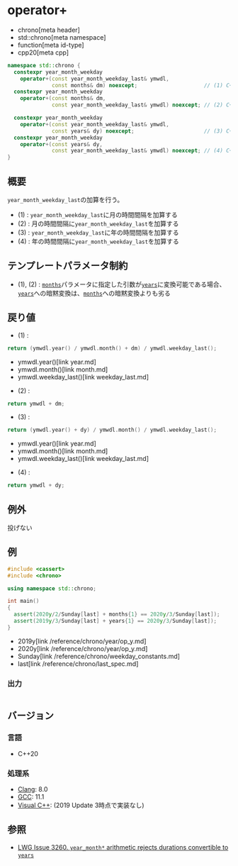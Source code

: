 # operator+
* chrono[meta header]
* std::chrono[meta namespace]
* function[meta id-type]
* cpp20[meta cpp]

```cpp
namespace std::chrono {
  constexpr year_month_weekday
    operator+(const year_month_weekday_last& ymwdl,
              const months& dm) noexcept;                     // (1) C++20
  constexpr year_month_weekday
    operator+(const months& dm,
              const year_month_weekday_last& ymwdl) noexcept; // (2) C++20

  constexpr year_month_weekday
    operator+(const year_month_weekday_last& ymwdl,
              const years& dy) noexcept;                      // (3) C++20
  constexpr year_month_weekday
    operator+(const years& dy,
              const year_month_weekday_last& ymwdl) noexcept; // (4) C++20
}
```

## 概要
`year_month_weekday_last`の加算を行う。

- (1) : `year_month_weekday_last`に月の時間間隔を加算する
- (2) : 月の時間間隔に`year_month_weekday_last`を加算する
- (3) : `year_month_weekday_last`に年の時間間隔を加算する
- (4) : 年の時間間隔に`year_month_weekday_last`を加算する


## テンプレートパラメータ制約
- (1), (2) : [`months`](/reference/chrono/duration_aliases.md)パラメータに指定した引数が[`years`](/reference/chrono/duration_aliases.md)に変換可能である場合、[`years`](/reference/chrono/duration_aliases.md)への暗黙変換は、[`months`](/reference/chrono/duration_aliases.md)への暗黙変換よりも劣る


## 戻り値
- (1) :

```cpp
return (ymwdl.year() / ymwdl.month() + dm) / ymwdl.weekday_last();
```
* ymwdl.year()[link year.md]
* ymwdl.month()[link month.md]
* ymwdl.weekday_last()[link weekday_last.md]


- (2) :

```cpp
return ymwdl + dm;
```

- (3) :

```cpp
return (ymwdl.year() + dy) / ymwdl.month() / ymwdl.weekday_last();
```
* ymwdl.year()[link year.md]
* ymwdl.month()[link month.md]
* ymwdl.weekday_last()[link weekday_last.md]

- (4) :

```cpp
return ymwdl + dy;
```


## 例外
投げない


## 例
```cpp example
#include <cassert>
#include <chrono>

using namespace std::chrono;

int main()
{
  assert(2020y/2/Sunday[last] + months{1} == 2020y/3/Sunday[last]);
  assert(2019y/3/Sunday[last] + years{1} == 2020y/3/Sunday[last]);
}
```
* 2019y[link /reference/chrono/year/op_y.md]
* 2020y[link /reference/chrono/year/op_y.md]
* Sunday[link /reference/chrono/weekday_constants.md]
* last[link /reference/chrono/last_spec.md]

### 出力
```
```

## バージョン
### 言語
- C++20

### 処理系
- [Clang](/implementation.md#clang): 8.0
- [GCC](/implementation.md#gcc): 11.1
- [Visual C++](/implementation.md#visual_cpp): (2019 Update 3時点で実装なし)


## 参照
- [LWG Issue 3260. `year_month*` arithmetic rejects durations convertible to `years`](http://www.open-std.org/jtc1/sc22/wg21/docs/papers/2020/p2117r0.html#3260)
